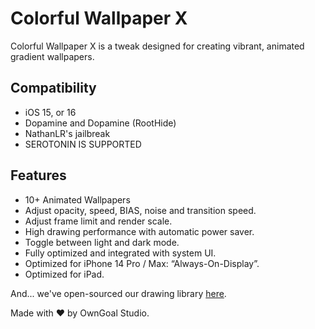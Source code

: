 # Colorful Wallpaper X

Colorful Wallpaper X is a tweak designed for creating vibrant, animated gradient wallpapers.

## Compatibility

- iOS 15, or 16
- Dopamine and Dopamine (RootHide)
- NathanLR's jailbreak
- SEROTONIN IS SUPPORTED

## Features

- 10+ Animated Wallpapers
- Adjust opacity, speed, BIAS, noise and transition speed.
- Adjust frame limit and render scale.
- High drawing performance with automatic power saver.
- Toggle between light and dark mode.
- Fully optimized and integrated with system UI.
- Optimized for iPhone 14 Pro / Max: “Always-On-Display”.
- Optimized for iPad.

And... we've open-sourced our drawing library [here](https://github.com/Lakr233/ColorfulX).

Made with ♥ by OwnGoal Studio.
